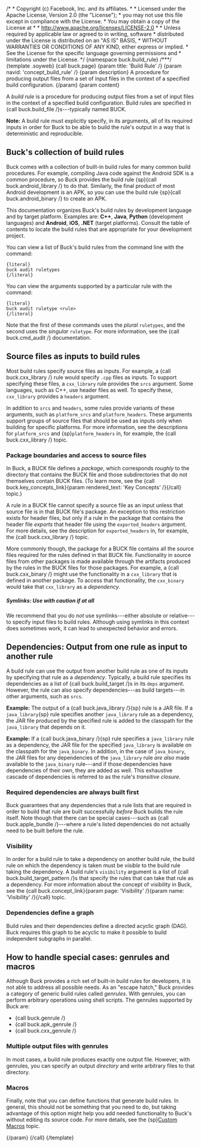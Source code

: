 /\* \* Copyright (c) Facebook, Inc. and its affiliates. \* \* Licensed
under the Apache License, Version 2.0 (the \"License\"); \* you may not
use this file except in compliance with the License. \* You may obtain a
copy of the License at \* \* http://www.apache.org/licenses/LICENSE-2.0
\* \* Unless required by applicable law or agreed to in writing,
software \* distributed under the License is distributed on an \"AS IS\"
BASIS, \* WITHOUT WARRANTIES OR CONDITIONS OF ANY KIND, either express
or implied. \* See the License for the specific language governing
permissions and \* limitations under the License. \*/ {namespace
buck.build_rule} /\*\*\*/ {template .soyweb} {call buck.page} {param
title: \'Build Rule\' /} {param navid: \'concept_build_rule\' /} {param
description} A procedure for producing output files from a set of input
files in the context of a specified build configuration. {/param} {param
content}

A *build rule* is a procedure for producing output files from a set of
input files in the context of a specified build configuration. Build
rules are specified in {call buck.build_file /}s---typically named BUCK.

**Note:** A build rule must explicitly specify, in its arguments, all of
its required inputs in order for Buck to be able to build the rule\'s
output in a way that is deterministic and reproducible.

## Buck\'s collection of build rules

Buck comes with a collection of built-in build rules for many common
build procedures. For example, compiling Java code against the Android
SDK is a common procedure, so Buck provides the build rule {sp}{call
buck.android_library /} to do that. Similarly, the final product of most
Android development is an APK, so you can use the build rule {sp}{call
buck.android_binary /} to create an APK.

This documentation organizes Buck\'s build rules by development language
and by target platform. Examples are: **C++**, **Java**, **Python**
(development languages) and **Android**, **iOS**, **.NET** (target
platforms). Consult the table of contents to locate the build rules that
are appropriate for your development project.

You can view a list of Buck\'s build rules from the command line with
the command:

    {literal}
    buck audit ruletypes
    {/literal}

You can view the arguments supported by a particular rule with the
command:

    {literal}
    buck audit ruletype <rule>
    {/literal}

Note that the first of these commands uses the *plural* `ruletypes`, and
the second uses the *singular* `ruletype`. For more information, see the
{call buck.cmd_audit /} documentation.

## Source files as inputs to build rules

Most build rules specify source files as inputs. For example, a {call
buck.cxx_library /} rule would specify `.cpp` files as inputs. To
support specifying these files, a `cxx_library` rule provides the `srcs`
argument. Some languages, such as C++, use header files as well. To
specify these, `cxx_library` provides a `headers` argument.

In addition to `srcs` and `headers`, some rules provide variants of
these arguments, such as `platform_srcs` and `platform_headers`. These
arguments support groups of source files that should be used as inputs
only when building for specific platforms. For more information, see the
descriptions for `platform_srcs` and {sp}`platform_headers` in, for
example, the {call buck.cxx_library /} topic.

### Package boundaries and access to source files

In Buck, a BUCK file defines a *package*, which corresponds *roughly* to
the directory that contains the BUCK file and those subdirectories that
do not themselves contain BUCK files. (To learn more, see the {call
buck.key_concepts_link}{param rendered_text: \'Key Concepts\' /}{/call}
topic.)

A rule in a BUCK file cannot specify a source file as an input unless
that source file is in that BUCK file\'s package. An exception to this
restriction exists for header files, but only if a rule in the package
that contains the header file *exports* that header file using the
`exported_headers` argument. For more details, see the description for
`exported_headers` in, for example, the {call buck.cxx_library /} topic.

More commonly though, the package for a BUCK file contains all the
source files required for the rules defined in that BUCK file.
Functionality in source files from other packages is made available
through the artifacts produced by the rules in the BUCK files for those
packages. For example, a {call buck.cxx_binary /} might use the
functionality in a `cxx_library` that is defined in another package. To
access that functionality, the `cxx_binary` would take that
`cxx_library` as a *dependency*.

##### Symlinks: Use with caution if at all

We recommend that you do *not* use symlinks---either absolute or
relative---to specify input files to build rules. Although using
symlinks in this context does sometimes work, it can lead to unexpected
behavior and errors.

## Dependencies: Output from one rule as input to another rule

A build rule can use the output from another build rule as one of its
inputs by specifying that rule as a *dependency*. Typically, a build
rule specifies its dependencies as a list of {call buck.build_target /}s
in its `deps` argument. However, the rule can also specify
dependencies---as build targets---in other arguments, such as `srcs`.

**Example:** The output of a {call buck.java_library /}{sp} rule is a
JAR file. If a `java_library`{sp} rule specifies another `java_library`
rule as a dependency, the JAR file produced by the specified rule is
added to the classpath for the `java_library` that depends on it.

**Example:** If a {call buck.java_binary /}{sp} rule specifies a
`java_library` rule as a dependency, the JAR file for the specified
`java_library` is available on the classpath for the `java_binary`. In
addition, in the case of `java_binary`, the JAR files for any
dependencies of the `java_library` rule *are also* made available to the
`java_binary` rule---and if those dependencies have dependencies of
their own, they are added as well. This exhaustive cascade of
dependencies is referred to as the rule\'s *transitive closure*.

### Required dependencies are always built first

Buck guarantees that any dependencies that a rule lists that are
required in order to build that rule are built successfully *before*
Buck builds the rule itself. Note though that there can be special
cases---such as {call buck.apple_bundle /}---where a rule\'s listed
dependencies do not actually need to be built before the rule.

### Visibility

In order for a build rule to take a dependency on another build rule,
the build rule on which the dependency is taken must be *visible* to the
build rule taking the dependency. A build rule\'s `visibility` argument
is a list of {call buck.build_target_pattern /}s that specify the rules
that can take that rule as a dependency. For more information about the
concept of visibility in Buck, see the {call buck.concept_link}{param
page: \'Visibility\' /}{param name: \'Visibility\' /}{/call} topic.

### Dependencies define a graph

Build rules and their dependencies define a directed acyclic graph
(DAG). Buck requires this graph to be acyclic to make it possible to
build independent subgraphs in parallel.

## How to handle special cases: genrules and macros

Although Buck provides a rich set of built-in build rules for
developers, it is not able to address all possible needs. As an \"escape
hatch,\" Buck provides a category of generic build rules called
*genrules*. With genrules, you can perform arbitrary operations using
shell scripts. The genrules supported by Buck are:

-   {call buck.genrule /}
-   {call buck.apk_genrule /}
-   {call buck.cxx_genrule /}

### Multiple output files with genrules

In most cases, a build rule produces exactly one output file. However,
with genrules, you can specify an output *directory* and write arbitrary
files to that directory.

### Macros

Finally, note that you can define functions that generate build rules.
In general, this should not be something that you need to do, but taking
advantage of this option might help you add needed functionality to
Buck\'s without editing its source code. For more details, see the
{sp}[Custom Macros](%7BROOT%7Dextending/macros.html) topic.

{/param} {/call} {/template}
